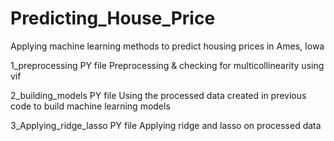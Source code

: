 # Predicting_House_Price
Applying machine learning methods to predict housing prices in Ames, Iowa

1_preprocessing
PY file
Preprocessing & checking for multicollinearity using vif

2_building_models
PY file
Using the processed data created in previous code to build machine learning models

3_Applying_ridge_lasso
PY file
Applying ridge and lasso on processed data
